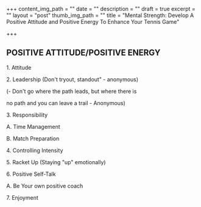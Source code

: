 +++
content_img_path = ""
date = ""
description = ""
draft = true
excerpt = ""
layout = "post"
thumb_img_path = ""
title = "Mental Strength: Develop A Positive Attitude and Positive Energy To Enhance Your Tennis Game"

+++

## POSITIVE ATTITUDE/POSITIVE ENERGY 

1\. Attitude

2\. Leadership (Don't tryout, standout" - anonymous)

(- Don't go where the path leads, but where there is

no path and you can leave a trail - Anonymous)

3\. Responsibility

A. Time Management

B. Match Preparation

4\. Controlling Intensity

5\. Racket Up (Staying "up" emotionally)

6\. Positive Self-Talk

A. Be Your own positive coach

7\. Enjoyment